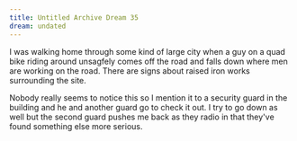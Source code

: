 ```yaml
---
title: Untitled Archive Dream 35
dream: undated
---
```


I was walking home through some kind of large city when a guy on a quad bike riding around unsagfely comes off the road and falls down where men are working on the road. There are signs about raised iron works surrounding the site.

Nobody really seems to notice this so I mention it to a security guard in the building and he and another guard go to check it out. I try to go down as well but the second guard pushes me back as they radio in that they've found something else more serious.